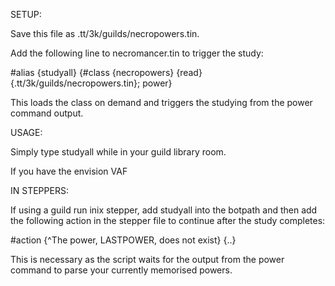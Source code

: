 SETUP:

Save this file as .tt/3k/guilds/necropowers.tin.

Add the following line to necromancer.tin to trigger the study:

#alias {studyall} {#class {necropowers} {read} {.tt/3k/guilds/necropowers.tin}; power}

This loads the class on demand and triggers the studying from the power
command output.




USAGE:

Simply type studyall while in your guild library room.

If you have the envision VAF 



IN STEPPERS:

If using a guild run inix stepper, add studyall into the botpath and then
add the following action in the stepper file to continue after the study
completes:

#action {^The power, LASTPOWER, does not exist} {..}

This is necessary as the script waits for the output from the power
command to parse your currently memorised powers.
